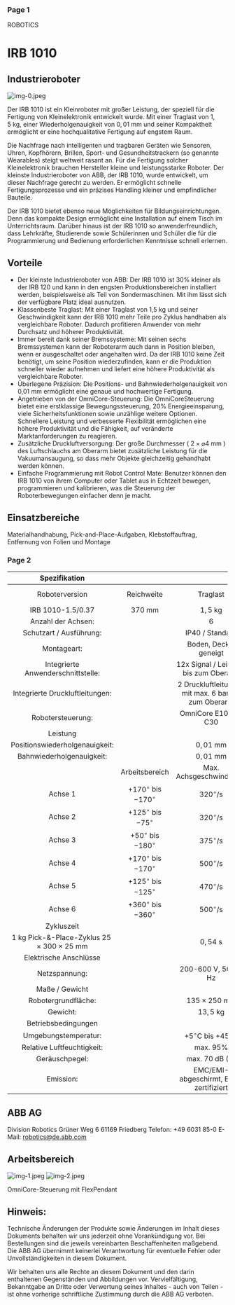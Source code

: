 ### Page 1
ROBOTICS

# IRB 1010 

## Industrieroboter

![img-0.jpeg](img-0.jpeg)

Der IRB 1010 ist ein Kleinroboter mit großer Leistung, der speziell für die Fertigung von Kleinelektronik entwickelt wurde. Mit einer Traglast von $1,5 \mathrm{~kg}$, einer Wiederholgenauigkeit von $0,01 \mathrm{~mm}$ und seiner Kompaktheit ermöglicht er eine hochqualitative Fertigung auf engstem Raum.

Die Nachfrage nach intelligenten und tragbaren Geräten wie Sensoren, Uhren, Kopfhörern, Brillen, Sport- und Gesundheitstrackern (so genannte Wearables) steigt weltweit rasant an. Für die Fertigung solcher Kleinelektronik brauchen Hersteller kleine und leistungsstarke Roboter. Der kleinste Industrieroboter von ABB, der IRB 1010, wurde entwickelt, um dieser Nachfrage gerecht zu werden. Er ermöglicht schnelle Fertigungsprozesse und ein präzises Handling kleiner und empfindlicher Bauteile.

Der IRB 1010 bietet ebenso neue Möglichkeiten für Bildungseinrichtungen. Denn das kompakte Design ermöglicht eine Installation auf einem Tisch im Unterrichtsraum. Darüber hinaus ist der IRB 1010 so anwenderfreundlich, dass Lehrkräfte, Studierende sowie Schülerinnen und Schüler die für die Programmierung und Bedienung erforderlichen Kenntnisse schnell erlernen.

## Vorteile

- Der kleinste Industrieroboter von ABB: Der IRB 1010 ist 30\% kleiner als der IRB 120 und kann in den engsten Produktionsbereichen installiert werden, beispielsweise als Teil von Sondermaschinen. Mit ihm lässt sich der verfügbare Platz ideal ausnutzen.
- Klassenbeste Traglast: Mit einer Traglast von 1,5 kg und seiner Geschwindigkeit kann der IRB 1010 mehr Teile pro Zyklus handhaben als vergleichbare Roboter. Dadurch profitieren Anwender von mehr Durchsatz und höherer Produktivität.
- Immer bereit dank seiner Bremssysteme: Mit seinen sechs Bremssystemen kann der Roboterarm auch dann in Position bleiben, wenn er ausgeschaltet oder angehalten wird. Da der IRB 1010 keine Zeit benötigt, um seine Position wiederzufinden, kann er die Produktion schneller wieder aufnehmen und liefert eine höhere Produktivität als vergleichbare Roboter.
- Überlegene Präzision: Die Positions- und Bahnwiederholgenauigkeit von 0,01 mm ermöglicht eine genaue und hochwertige Fertigung.
- Angetrieben von der OmniCore-Steuerung: Die OmniCoreSteuerung bietet eine erstklassige Bewegungssteuerung, 20\% Energieeinsparung, viele Sicherheitsfunktionen sowie unzählige weitere Optionen. Schnellere Leistung und verbesserte Flexibilität ermöglichen eine höhere Produktivität und die Fähigkeit, auf veränderte Marktanforderungen zu reagieren.
- Zusätzliche Druckluftversorgung: Der große Durchmesser ( $2 \times \varnothing 4 \mathrm{~mm}$ ) des Luftschlauchs am Oberarm bietet zusätzliche Leistung für die Vakuumansaugung, so dass mehr Objekte gleichzeitig gehandhabt werden können.
- Einfache Programmierung mit Robot Control Mate: Benutzer können den IRB 1010 von ihrem Computer oder Tablet aus in Echtzeit bewegen, programmieren und kalibrieren, was die Steuerung der Roboterbewegungen einfacher denn je macht.


## Einsatzbereiche

Materialhandhabung, Pick-and-Place-Aufgaben, Klebstoffauftrag, Entfernung von Folien und Montage

### Page 2
| Spezifikation |  |  |  |
| :--: | :--: | :--: | :--: |
| Roboterversion | Reichweite | Traglast | Zusätzliche <br> Armlast |
| IRB 1010-1.5/0.37 | 370 mm | $1,5 \mathrm{~kg}$ | $0,2 \mathrm{~kg}$ |
| Anzahl der Achsen: |  | 6 |  |
| Schutzart / Ausführung: |  | IP40 / Standard |  |
| Montageart: |  | Boden, Decke, geneigt |  |
| Integrierte Anwenderschnittstelle: |  | 12x Signal / Leistung bis zum Oberarm |  |
| Integrierte Druckluftleitungen: |  | 2 Druckluftleitungen mit max. 6 bar bis zum Oberarm |  |
| Robotersteuerung: |  | OmniCore E10 und C30 |  |
| Leistung |  |  |  |
| Positionswiederholgenauigkeit: |  | $0,01 \mathrm{~mm}$ |  |
| Bahnwiederholgenauigkeit: |  | $0,01 \mathrm{~mm}$ |  |
|  | Arbeitsbereich | Max. Achsgeschwindigkeit |  |
| Achse 1 | $+170^{\circ}$ bis $-170^{\circ}$ | $320^{\circ} / \mathrm{s}$ |  |
| Achse 2 | $+125^{\circ}$ bis $-75^{\circ}$ | $320^{\circ} / \mathrm{s}$ |  |
| Achse 3 | $+50^{\circ}$ bis $-180^{\circ}$ | $375^{\circ} / \mathrm{s}$ |  |
| Achse 4 | $+170^{\circ}$ bis $-170^{\circ}$ | $500^{\circ} / \mathrm{s}$ |  |
| Achse 5 | $+125^{\circ}$ bis $-125^{\circ}$ | $470^{\circ} / \mathrm{s}$ |  |
| Achse 6 | $+360^{\circ}$ bis $-360^{\circ}$ | $500^{\circ} / \mathrm{s}$ |  |
| Zykluszeit |  |  |  |
| 1 kg Pick-\&-Place-Zyklus $25 \times 300 \times 25 \mathrm{~mm}$ |  | $0,54 \mathrm{~s}$ |  |
| Elektrische Anschlüsse |  |  |  |
| Netzspannung: |  | 200-600 V, 50/60 Hz |  |
| Maße / Gewicht |  |  |  |
| Robotergrundfläche: |  | $135 \times 250 \mathrm{~mm}$ |  |
| Gewicht: |  | $13,5 \mathrm{~kg}$ |  |
| Betriebsbedingungen |  |  |  |
| Umgebungstemperatur: |  | $+5^{\circ} \mathrm{C}$ bis $+45^{\circ} \mathrm{C}$ |  |
| Relative Luftfeuchtigkeit: |  | max. $95 \%$ |  |
| Geräuschpegel: |  | max. 70 dB (A) |  |
| Emission: |  | EMC/EMI-abgeschirmt, ESD-zertifiziert |  |

## ABB AG

Division Robotics
Grüner Weg 6
61169 Friedberg
Telefon: +49 6031 85-0
E-Mail: robotics@de.abb.com

## Arbeitsbereich

![img-1.jpeg](img-1.jpeg)
![img-2.jpeg](img-2.jpeg)

OmniCore-Steuerung mit FlexPendant

## Hinweis:

Technische Änderungen der Produkte sowie Änderungen im Inhalt dieses Dokuments behalten wir uns jederzeit ohne Vorankündigung vor. Bei Bestellungen sind die jeweils vereinbarten Beschaffenheiten maßgebend. Die ABB AG übernimmt keinerlei Verantwortung für eventuelle Fehler oder Unvollständigkeiten in diesem Dokument.

Wir behalten uns alle Rechte an diesem Dokument und den darin enthaltenen Gegenständen und Abbildungen vor. Vervielfältigung, Bekanntgabe an Dritte oder Verwertung seines Inhaltes - auch von Teilen - ist ohne vorherige schriftliche Zustimmung durch die ABB AG verboten.